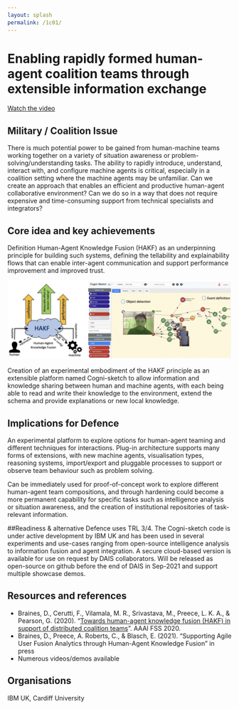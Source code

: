 ```yaml
---
layout: splash
permalink: /1c01/
---
```


# Enabling rapidly formed human-agent coalition teams through extensible information exchange

[Watch the video](https://ibm.box.com/v/Showcase-1c01-video)

## Military / Coalition Issue
There is much potential power to be gained from human-machine teams working together on a variety of
situation awareness or problem-solving/understanding tasks.  The ability to rapidly introduce, understand,
interact with, and configure machine agents is critical, especially in a coalition setting where the
machine agents may be unfamiliar. Can we create an approach that enables an efficient and productive
human-agent collaborative environment? Can we do so in a way that does not require expensive and
time-consuming support from technical specialists and integrators?

## Core idea and key achievements
Definition Human-Agent Knowledge Fusion (HAKF) as an underpinning principle for building such systems,
defining the tellability and explainability flows that can enable inter-agent communication and support
performance improvement and improved trust.

![image info](/dais/achievements/images/1c01_figure1.jpg)

Creation of an experimental embodiment of the HAKF principle as an extensible platform named Cogni-sketch
to allow information and knowledge sharing between human and machine agents, with each being able to read
and write their knowledge to the environment, extend the schema and provide explanations or new local
knowledge.

## Implications for Defence
An experimental platform to explore options for human-agent teaming and different techniques for
interactions. Plug-in architecture supports many forms of extensions, with new machine agents,
visualisation types, reasoning systems, import/export and pluggable processes to support or observe team
behaviour such as problem solving.

Can be immediately used for proof-of-concept work to explore different human-agent team compositions,
and through hardening could become a more permanent capability for specific tasks such as intelligence
analysis or situation awareness, and the creation of institutional repositories of task-relevant
information.

##Readiness & alternative Defence uses
TRL 3/4. The Cogni-sketch code is under active development by IBM UK and has been used in several
experiments and use-cases ranging from open-source intelligence analysis to information fusion and agent
integration. A secure cloud-based version is available for use on request by DAIS collaborators. Will be
released as open-source on github before the end of DAIS in Sep-2021 and support multiple showcase demos.

## Resources and references
* Braines, D., Cerutti, F., Vilamala, M. R., Srivastava, M., Preece, L. K. A., & Pearson, G. (2020). “[Towards human-agent knowledge fusion (HAKF) in support of distributed coalition teams](/doc-5919/)”. AAAI FSS 2020.
* Braines, D., Preece, A. Roberts, C., & Blasch, E. (2021). “Supporting Agile User Fusion Analytics through Human-Agent Knowledge Fusion” in press
* Numerous videos/demos available

## Organisations
IBM UK, Cardiff University
